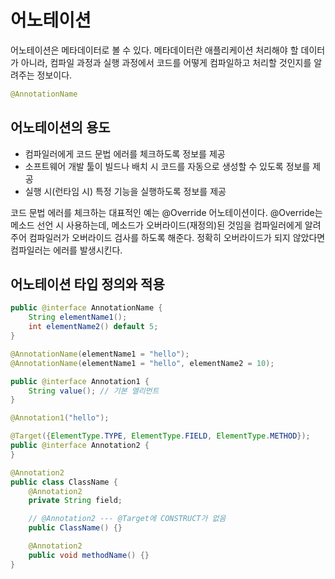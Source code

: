# 어노테이션

어노테이션은 메타데이터로 볼 수 있다. 메타데이터란 애플리케이션 처리해야 할 데이터가 아니라, 컴파일 과정과 실행 과정에서 코드를 어떻게 컴파일하고 처리할 것인지를 알려주는 정보이다.

```java
@AnnotationName
```

## 어노테이션의 용도

- 컴파일러에게 코드 문법 에러를 체크하도록 정보를 제공
- 소프트웨어 개발 툴이 빌드나 배치 시 코드를 자동으로 생성할 수 있도록 정보를 제공
- 실행 시(런타임 시) 특정 기능을 실행하도록 정보를 제공

코드 문법 에러를 체크하는 대표적인 예는 @Override 어노테이션이다. @Override는 메소드 선언 시 사용하는데, 메소드가 오버라이드(재정의)된 것임을 컴파일러에게 알려주어 컴파일러가 오버라이드 검사를 하도록 해준다. 정확히 오버라이드가 되지 않았다면 컴파일러는 에러를 발생시킨다.

## 어노테이션 타입 정의와 적용

```java
public @interface AnnotationName {
    String elementName1();
    int elementName2() default 5;
}

@AnnotationName(elementName1 = "hello");
@AnnotationName(elementName1 = "hello", elementName2 = 10);

public @interface Annotation1 {
    String value(); // 기본 엘리먼트
}

@Annotation1("hello");

@Target({ElementType.TYPE, ElementType.FIELD, ElementType.METHOD});
public @interface Annotation2 {
}

@Annotation2
public class ClassName {
    @Annotation2
    private String field;

    // @Annotation2 --- @Target에 CONSTRUCT가 없음
    public ClassName() {}

    @Annotation2
    public void methodName() {}
}
```